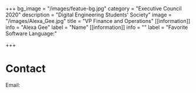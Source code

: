 +++
bg_image = "/images/featue-bg.jpg"
category = "Executive Council 2020"
description = "Digital Engineering Students' Society"
image = "/images/Alexa_Gee.jpg"
title = "VP Finance and Operations"
[[information]]
info = "Alexa Gee"
label = "Name"
[[information]]
info = ""
label = "Favorite Software Language:"

+++
# Contact

Email: